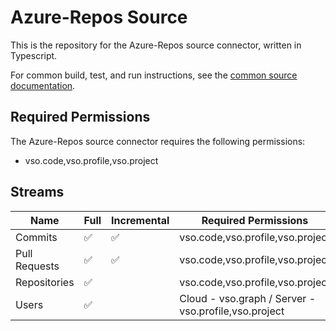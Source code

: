 # Azure-Repos Source

This is the repository for the Azure-Repos source connector, written in Typescript.

For common build, test, and run instructions, see the [common source documentation](../README.md#common-development-instructions).

## Required Permissions

The Azure-Repos source connector requires the following permissions:

- vso.code,vso.profile,vso.project

## Streams

| Name     | Full | Incremental | Required Permissions |
|-----------|---|---|---|
| Commits | ✅ | ✅ | vso.code,vso.profile,vso.project |
| Pull Requests | ✅ | ✅ | vso.code,vso.profile,vso.project |
| Repositories | ✅ |  | vso.code,vso.profile,vso.project |
| Users     | ✅ |   | Cloud - vso.graph / Server - vso.profile,vso.project |